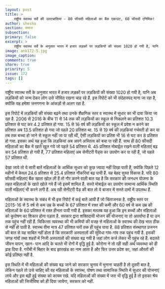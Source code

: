 ```yaml
---
layout: post
title: >
    राष्ट्रीय स्वास्थ सर्वे की उलटबांसियां - 80 फीसदी महिलाओं का बैंक एकाउंट, 60 फीसदी एनिमिक!
author: shesha
section: समाज
subsection:
primary: false
excerpt: >
    राष्ट्रीय स्वास्थ सर्वे के अनुसार भारत में हजार लड़कों पर लड़कियों की संख्या 1020 हो गयी है, यानि अब लड़कियों को जन्म देकर लोग उसे जीवित रखना चाह रहे हैं. इस रिपोर्ट को भी संदेहास्पद माना जा रहा है, क्योंकि यह हमेशा जनगणना के आंकड़ों से अलग रहा है.
image: ank172-5.jpg
image_caption: 
comments: true
share: true
priority: 5
issue: 172
tags: []
---
```


राष्ट्रीय स्वास्थ सर्वे के अनुसार भारत में हजार लड़कों पर लड़कियों की संख्या 1020 हो गयी है, यानि अब लड़कियों को जन्म देकर लोग उसे जीवित रखना चाह रहे हैं. इस रिपोर्ट को भी संदेहास्पद माना जा रहा है, क्योंकि यह हमेशा जनगणना के आंकड़ों से अलग रहा है.

इस रिपोर्ट में लड़कियों की संख्या बढ़ने तथा उनके शैक्षणिक स्तर व स्वास्थ में सुधार का भी दावा किया जा रहा है. 2006 से 2016 के बीच 11 से 14 तक की लड़कियों का स्कूल से निकलने का प्रतिशत 10.3 प्रतिशत से घट कर 4.2 प्रतिशत हो गया. 15 से 16 वर्ष की लड़कियों का स्कूल में प्रवेश न करने का प्रतिशत अब 13.5 प्रतिशत हो गया जो पहले 20 प्रतिशत था. 15 से 19 वर्ष की लड़कियां गर्भवती हो कर या तब तक बच्चा हो जाने से स्कूल नहीं जा पा रही थीं, ऐसी लड़कियों का प्रतिश भी 16 से घट कर 8 प्रतिशत हो गया. इसका अर्थ यह हुआ कि लड़कियां अब अपने अस्तित्व को बचा पा रही हैं. साथ ही 80 फीसदी महिलाओं का बैंक में खाते खुल गये जो पहले 54 प्रतिशत थे. 45 प्रतिशत मोबाईल रखने वाली महिलाएं बढ़ कर 54 प्रतिशत हो गयी हैं, 77 प्रतिशत महिलाएं अब सेनीटरी पैड्स का उपयोग कर पा रही हैं, जो पहले 57 प्रतिशत थी.

देखा जाये तो ये सारी बातें महिलाओं के आर्थिक सुधार को कुछ ज्यादा नहीं दिखा पाती हैं, क्योकि पिछले 12 महीनों में केवल 24.6 प्रतिशत से 25.4 प्रतिशत नौकरियां बढ़ पायी हैं. यह बेहद सुस्त विकास है. यदि 80 फीसदी महिलाएं बैंक खाता खोल ली हैं तो गौर करने वाली बात यह है कि सरकार की जनधन योजना के तहत महिलाओं के खाते खोले गये हैं जो इसमें शामिल हैं. सस्ते मोबाईल का उपयोग सामान्य आर्थिक स्थिति वाली महिलाएं भी करने लगी हैं. अब रही सेनीटरी पैड की बात तो ये बाजार में सस्ते दामों में उपलब्ध हैं.

महिलाओं के स्वास्थ के संबंध में भी इस रिपोर्ट में कई बातें आयी हैं जो चिंताजनक है. राष्ट्रीय स्तर पर 2015-16 से 5 वर्ष से कम उम्र के बच्चों के 67 प्रतिशत में रक्त की कमी और 60 वर्ष से कम उम्र की महिलाओं के 60 प्रतिशत में रक्त हीनता पायी गयी है. इसका मतलब यह हुआ कि इन बच्चों और महिलाओं को कुपोषण का शिकार होना पड़ता है. सरकार द्वारा शक्तिदायी भोजन की योजनाएं या तो अपर्याप्त हैं या उन तक पहुंच नहीं रही हैं. चिकित्सा व्यवस्था की भी कमियों की वजह से महिलाओं के स्वास्थ की देख भाल ठीक से नहीं हो पाती है. स्वास्थ वीमा मात्र 47 प्रतिशत घरों तक ही पहुंच पाया है. 88 प्रतिशत संस्थागत प्रजनन की बात से यह साबित नहीं होता है कि सरकारी अस्पतालों की सुविधा गांव-गांव तक पहुंच गयी है. इसकी जगह गांवों तथा शहरों में निजी अस्पतालों की संख्या बढ़ गयी है जहां लोग कर्ज लेकर भी पहुंच रहे हैं. बदलते जीवन यापन, खान- पान आदि के चलते भी रोगों में वृद्धि हुई है. कोरोना ने तो रही सही अर्थ व्यवस्था को ही ढ़ाह दिया है. गरीबी में बिहार के बाद झारखंड का नाम आता है और फिर उत्तर प्रदेश का, जहां औरतों की कोई प्रतिष्ठा नहीं है.

इस स्थिति में भी महिलाओं की संख्या बढ़ जाने को सरकार चुनाव में भुनाना चाहती है तो दूसरी बात है, लेकिन पहले तो उसे चाहिए की वह महिलाओं के स्वास्थ, पोषण तथा सामाजिक स्थिति में सुधार की योजनाएं लाये और इस बढ़ी हुई संख्या को कायम रखे. यदि महिलाओं की संख्या में जरा भी वृद्धि हुई है तो इसका श्रेय महिलाओं की जिजीविषा को ही दिया जायेगा, सरकार को नहीं. 